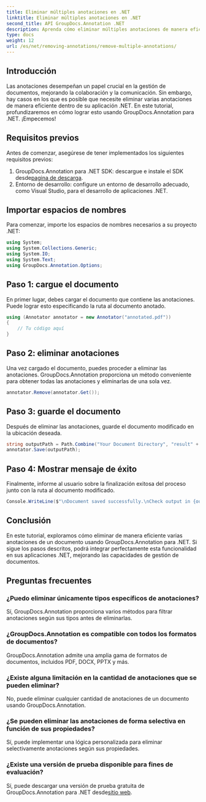 ```yaml
---
title: Eliminar múltiples anotaciones en .NET
linktitle: Eliminar múltiples anotaciones en .NET
second_title: API GroupDocs.Annotation .NET
description: Aprenda cómo eliminar múltiples anotaciones de manera eficiente en .NET usando GroupDocs.Annotation. Siga nuestro tutorial paso a paso para una integración perfecta en sus aplicaciones.
type: docs
weight: 12
url: /es/net/removing-annotations/remove-multiple-annotations/
---
```

## Introducción
Las anotaciones desempeñan un papel crucial en la gestión de documentos, mejorando la colaboración y la comunicación. Sin embargo, hay casos en los que es posible que necesite eliminar varias anotaciones de manera eficiente dentro de su aplicación .NET. En este tutorial, profundizaremos en cómo lograr esto usando GroupDocs.Annotation para .NET. ¡Empecemos!
## Requisitos previos
Antes de comenzar, asegúrese de tener implementados los siguientes requisitos previos:
1.  GroupDocs.Annotation para .NET SDK: descargue e instale el SDK desde[pagina de descarga](https://releases.groupdocs.com/annotation/net/).
2. Entorno de desarrollo: configure un entorno de desarrollo adecuado, como Visual Studio, para el desarrollo de aplicaciones .NET.

## Importar espacios de nombres
Para comenzar, importe los espacios de nombres necesarios a su proyecto .NET:
```csharp
using System;
using System.Collections.Generic;
using System.IO;
using System.Text;
using GroupDocs.Annotation.Options;
```
## Paso 1: cargue el documento
En primer lugar, debes cargar el documento que contiene las anotaciones. Puede lograr esto especificando la ruta al documento anotado.
```csharp
using (Annotator annotator = new Annotator("annotated.pdf"))
{
    // Tu código aquí
}
```
## Paso 2: eliminar anotaciones
Una vez cargado el documento, puedes proceder a eliminar las anotaciones. GroupDocs.Annotation proporciona un método conveniente para obtener todas las anotaciones y eliminarlas de una sola vez.
```csharp
annotator.Remove(annotator.Get());
```
## Paso 3: guarde el documento
Después de eliminar las anotaciones, guarde el documento modificado en la ubicación deseada.
```csharp
string outputPath = Path.Combine("Your Document Directory", "result" + Path.GetExtension("input.pdf"));
annotator.Save(outputPath);
```
## Paso 4: Mostrar mensaje de éxito
Finalmente, informe al usuario sobre la finalización exitosa del proceso junto con la ruta al documento modificado.
```csharp
Console.WriteLine($"\nDocument saved successfully.\nCheck output in {outputPath}.");
```

## Conclusión
En este tutorial, exploramos cómo eliminar de manera eficiente varias anotaciones de un documento usando GroupDocs.Annotation para .NET. Si sigue los pasos descritos, podrá integrar perfectamente esta funcionalidad en sus aplicaciones .NET, mejorando las capacidades de gestión de documentos.
## Preguntas frecuentes
### ¿Puedo eliminar únicamente tipos específicos de anotaciones?
Sí, GroupDocs.Annotation proporciona varios métodos para filtrar anotaciones según sus tipos antes de eliminarlas.
### ¿GroupDocs.Annotation es compatible con todos los formatos de documentos?
GroupDocs.Annotation admite una amplia gama de formatos de documentos, incluidos PDF, DOCX, PPTX y más.
### ¿Existe alguna limitación en la cantidad de anotaciones que se pueden eliminar?
No, puede eliminar cualquier cantidad de anotaciones de un documento usando GroupDocs.Annotation.
### ¿Se pueden eliminar las anotaciones de forma selectiva en función de sus propiedades?
Sí, puede implementar una lógica personalizada para eliminar selectivamente anotaciones según sus propiedades.
### ¿Existe una versión de prueba disponible para fines de evaluación?
 Sí, puede descargar una versión de prueba gratuita de GroupDocs.Annotation para .NET desde[sitio web](https://releases.groupdocs.com/annotation/net/).